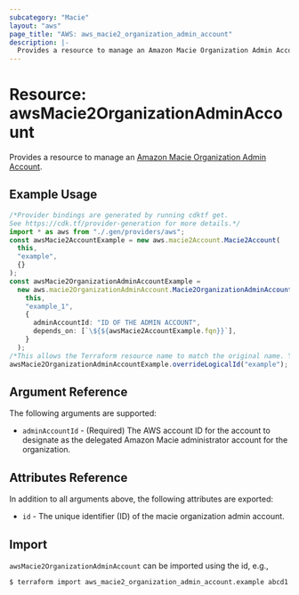 ```yaml
---
subcategory: "Macie"
layout: "aws"
page_title: "AWS: aws_macie2_organization_admin_account"
description: |-
  Provides a resource to manage an Amazon Macie Organization Admin Account.
---
```


# Resource: awsMacie2OrganizationAdminAccount

Provides a resource to manage an [Amazon Macie Organization Admin Account](https://docs.aws.amazon.com/macie/latest/APIReference/admin.html).

## Example Usage

```typescript
/*Provider bindings are generated by running cdktf get.
See https://cdk.tf/provider-generation for more details.*/
import * as aws from "./.gen/providers/aws";
const awsMacie2AccountExample = new aws.macie2Account.Macie2Account(
  this,
  "example",
  {}
);
const awsMacie2OrganizationAdminAccountExample =
  new aws.macie2OrganizationAdminAccount.Macie2OrganizationAdminAccount(
    this,
    "example_1",
    {
      adminAccountId: "ID OF THE ADMIN ACCOUNT",
      depends_on: [`\${${awsMacie2AccountExample.fqn}}`],
    }
  );
/*This allows the Terraform resource name to match the original name. You can remove the call if you don't need them to match.*/
awsMacie2OrganizationAdminAccountExample.overrideLogicalId("example");

```

## Argument Reference

The following arguments are supported:

* `adminAccountId` - (Required) The AWS account ID for the account to designate as the delegated Amazon Macie administrator account for the organization.

## Attributes Reference

In addition to all arguments above, the following attributes are exported:

* `id` - The unique identifier (ID) of the macie organization admin account.

## Import

`awsMacie2OrganizationAdminAccount` can be imported using the id, e.g.,

```console
$ terraform import aws_macie2_organization_admin_account.example abcd1
```
